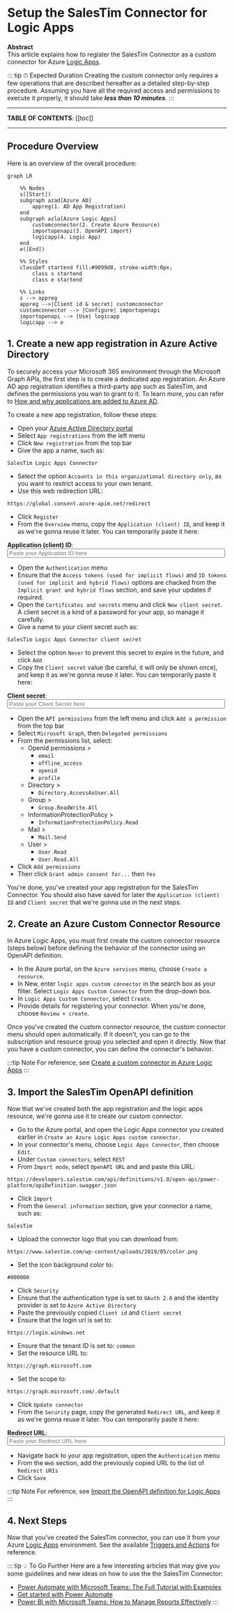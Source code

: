 # Setup the SalesTim Connector for Logic Apps

**Abstract**  
This article explains how to register the SalesTim Connector as a custom connector for Azure [Logic Apps](https://docs.microsoft.com/en-us/azure/logic-apps/).

::: tip ⏱ Expected Duration
Creating the custom connector only requires a few operations that are described hereafter as a detailed step-by-step procedure. Assuming you have all the required access and permissions to execute it properly, it should take ***less than 10 minutes***.
:::

---

**TABLE OF CONTENTS**:
[[toc]]

---

## Procedure Overview
Here is an overview of the overall procedure:

```mermaid
graph LR

    %% Nodes
    s([Start])
    subgraph azad[Azure AD]
        appreg(1. AD App Registration)
    end
    subgraph azla[Azure Logic Apps]
        customconnector(2. Create Azure Resource)
        importopenapi(3. OpenAPI import)
        logicapp(4. Logic App)
    end
    e([End])

    %% Styles
    classDef startend fill:#9099d8, stroke-width:0px;
        class s startend
        class e startend

    %% Links
    s --> appreg
    appreg -->|Client id & secret| customconnector
    customconnector --> |Configure| importopenapi
    importopenapi --> |Use| logicapp
    logicapp --> e
```

## 1. Create a new app registration in Azure Active Directory
To securely access your Microsoft 365 environment through the Microsoft Graph APIs, the first step is to create a dedicated app registration. An Azure AD app registration identifies a third-party app such as SalesTim, and defines the permissions you wan to grant to it. To learn more, you can refer to [How and why applications are added to Azure AD](https://docs.microsoft.com/en-us/azure/active-directory/develop/active-directory-how-applications-are-added).

To create a new app registration, follow these steps:
- Open your [Azure Active Directory portal](https://portal.azure.com/#blade/Microsoft_AAD_IAM/ActiveDirectoryMenuBlade/Overview)
- Select `App registrations` from the left menu
- Click `New registration` from the top bar
- Give the app a name, such as:
```
SalesTim Logic Apps Connector
```
- Select the option `Accounts in this organizational directory only`, as you want to restrict access to your own tenant.
- Use this web redirection URL:
```
https://global.consent.azure-apim.net/redirect
```
- Click `Register`
- From the `Overview` menu, copy the `Application (client) ID`, and keep it as we're gonna reuse it later. You can temporarily paste it here:

**Application (client) ID**:  
<input type="text" id="clientIdInput" style="width: 500px;" placeholder="Paste your Application ID here"></input>

- Open the `Authentication` menu
- Ensure that the `Access tokens (used for implicit flows)` and `ID tokens (used for implicit and hybrid flows)` options are chacked from the `Implicit grant and hybrid flows` section, and save your updates if required.
- Open the `Certificates and secrets` menu and click `New client secret`. A client secret is a kind of a password for your app, so manage it carefully.
- Give a name to your client secret such as:
```
SalesTim Logic Apps Connector client secret
```
- Select the option `Never` to prevent this secret to expire in the future, and click `Add`
- Copy the `Client secret` value (be careful, it will only be shown once), and keep it as we're gonna reuse it later. You can temporarily paste it here:

**Client secret**:  
<input type="text" style="width: 500px;" placeholder="Paste your Client Secret here"></input>

- Open the `API permissions` from the left menu and click `Add a permission` from the top bar
- Select `Microsoft Graph`, then `Delegated permissions`
- From the permissions list, select:
    - OpenId permissions >
        - `email`
        - `offline_access`
        - `openid`
        - `profile`
    - Directory >
        - `Directory.AccessAsUser.All`
    - Group >
        - `Group.ReadWrite.All`
    - InformationProtectionPolicy >
        - `InformationProtectionPolicy.Read`
    - Mail >
        - `Mail.Send`
    - User >
        - `User.Read`
        - `User.Read.All`
- Click `Add permissions`
- Then click `Grant admin consent for...` then `Yes`

You're done, you've created your app registration for the SalesTim Connector. You should also have saved for later the `Application (client) ID` and `Client secret` that we're gonna use in the next steps.

## 2. Create an Azure Custom Connector Resource
In Azure Logic Apps, you must first create the custom connector resource (steps below) before defining the behavior of the connector using an OpenAPI definition.
- In the Azure portal, on the `Azure services` menu, choose `Create a resource`.
- In New, enter `logic apps custom connector` in the search box as your filter. Select `Logic Apps Custom Connector` from the drop-down box.
- In `Logic Apps Custom Connector`, select `Create`.
- Provide details for registering your connector. When you're done, choose `Review + create`.

Once you've created the custom connector resource, the custom connector menu should open automatically. If it doesn't, you can go to the subscription and resource group you selected and open it directly. Now that you have a custom connector, you can define the connector's behavior.

:::tip Note
For reference, see [Create a custom connector in Azure Logic Apps](https://docs.microsoft.com/en-us/connectors/custom-connectors/create-logic-apps-connector)
:::

## 3. Import the SalesTim OpenAPI definition
Now that we've created both the app registration and the logic apps resource, we're gonna use it to create our custom connector.
- Go to the Azure portal, and open the Logic Apps connector you created earlier in `Create an Azure Logic Apps custom connector`.
- In your connector's menu, choose `Logic Apps Connector`, then choose `Edit`.
- Under `Custom connectors`, select `REST`
- From `Import mode`, select `OpenAPI URL` and and paste this URL:
```
https://developers.salestim.com/api/definitions/v1.0/open-api/power-platform/apiDefinition.swagger.json
```
- Click `Import`
- From the `General information` section, give your connector a name, such as:
```
SalesTim
```
- Upload the connector logo that you can download from:
```
https://www.salestim.com/wp-content/uploads/2019/05/color.png
```
- Set the icon background color to:
```
#000000
```
- Click `Security`
- Ensure that the authentication type is set to `OAuth 2.0` and the identity provider is set to `Azure Active Directory`
- Paste the previously copied `Client id` and `Client secret`
- Ensure that the login url is set to:
```
https://login.windows.net
```
- Ensure that the tenant ID is set to:
```common```
- Set the resource URL to:
```
https://graph.microsoft.com
```
- Set the scope to:
```
https://graph.microsoft.com/.default
```
- Click `Update connector`
- From the `Security` page, copy the generated `Redirect URL`, and keep it as we're gonna reuse it later. You can temporarily paste it here:

**Redirect URL**:  
<input type="text" id="redirectUrlInput" style="width: 500px;" placeholder="Paste your Redirect URL here"></input>

- Navigate back to your app registration, open the `Authentication` menu
- From the `Web` section, add the previously copied URL to the list of `Redirect URIs`
- Click `Save`

:::tip Note
For reference, see [Import the OpenAPI definition for Logic Apps](https://docs.microsoft.com/en-us/connectors/custom-connectors/define-openapi-definition#import-the-openapi-definition-for-logic-apps)
:::

## 4. Next Steps
Now that you've created the SalesTim connector, you can use it from your Azure [Logic Apps](https://docs.microsoft.com/en-us/azure/logic-apps/) environment. See the available [Triggers and Actions](/connectors/connectors-actions) for reference.

::: tip 💡 To Go Further
Here are a few interesting articles that may give you some guidelines and new ideas on how to use the the SalesTim Connector:
- [Power Automate with Microsoft Teams: The Full Tutorial with Examples](https://www.salestim.com/power-automate-with-microsoft-teams-the-full-tutorial-with-examples/)
- [Get started with Power Automate](https://docs.microsoft.com/en-us/power-automate/getting-started)
- [Power BI with Microsoft Teams: How to Manage Reports Effectively](https://www.salestim.com/power-bi-with-microsoft-teams-how-to-manage-reports-effectively/)
:::

<Classification label="public" />
